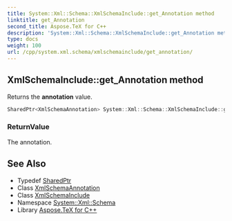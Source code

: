 ```yaml
---
title: System::Xml::Schema::XmlSchemaInclude::get_Annotation method
linktitle: get_Annotation
second_title: Aspose.TeX for C++
description: 'System::Xml::Schema::XmlSchemaInclude::get_Annotation method. Returns the annotation value in C++.'
type: docs
weight: 100
url: /cpp/system.xml.schema/xmlschemainclude/get_annotation/
---
```

## XmlSchemaInclude::get_Annotation method


Returns the **annotation** value.

```cpp
SharedPtr<XmlSchemaAnnotation> System::Xml::Schema::XmlSchemaInclude::get_Annotation()
```


### ReturnValue

The annotation.

## See Also

* Typedef [SharedPtr](../../../system/sharedptr/)
* Class [XmlSchemaAnnotation](../../xmlschemaannotation/)
* Class [XmlSchemaInclude](../)
* Namespace [System::Xml::Schema](../../)
* Library [Aspose.TeX for C++](../../../)
